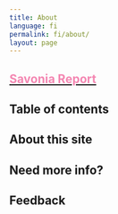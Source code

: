 ```yaml
---
title: About
language: fi
permalink: fi/about/
layout: page
---
```

## [<span style="color: #f487b2;">Savonia Report</span>](https://www.upo.es/usd-project/wp-content/uploads/2023/06/Savonia-diagnosis-USD-project-updated-13.6.23.pdf)

## Table of contents

## About this site

## Need more info?

## Feedback
